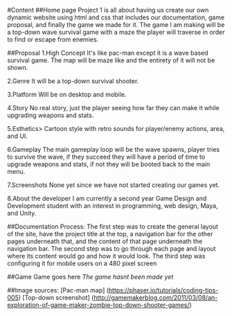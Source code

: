 #Content
##Home page
Project 1 is all about having us create our own dynamic website using html and css that includes our documentation, game proposal, and finally the game we made for it.
 The game I am making will be a top-down wave survival game with a maze the player will traverse in order to find or escape from enemies.

 ##Proposal
1.High Concept
It's like pac-man except it is a wave based survival game.  The map will be maze like and the entirety of it will not be shown.

2.Genre
It will be a top-down survival shooter.

3.Platform
Will be on desktop and mobile.

4.Story
No real story, just the player seeing how far they can make it while upgrading weapons and stats.

5.Esthetics>
Cartoon style with retro sounds for player/enemy actions, area, and UI.

6.Gameplay
The main gameplay loop will be the wave spawns, player tries to survive the wave, if they succeed they will have a period of time to upgrade weapons and stats, if not they will be booted back to the main menu.

7.Screenshots
None yet since we have not started creating our games yet.

8.About the developer
I am currently a second year Game Design and Development student with an interest in programming, web design, Maya, and Unity.

##Documentation
Process:
The first step was to create the general layout of the site, have the project title at the top, a navigation bar for the other pages underneath that, and the content of that page underneath the navigation bar.
The second step was to go through each page and layout where its content would go and how it would look.
The third step was configuring it for mobile users on a 480 pixel screen

##Game
Game goes here
*The game hasnt been made yet*

##Image sources:
[Pac-man map]
(https://phaser.io/tutorials/coding-tips-005)
[Top-down screenshot]
(http://gamemakerblog.com/2011/03/08/an-exploration-of-game-maker-zombie-top-down-shooter-games/)
